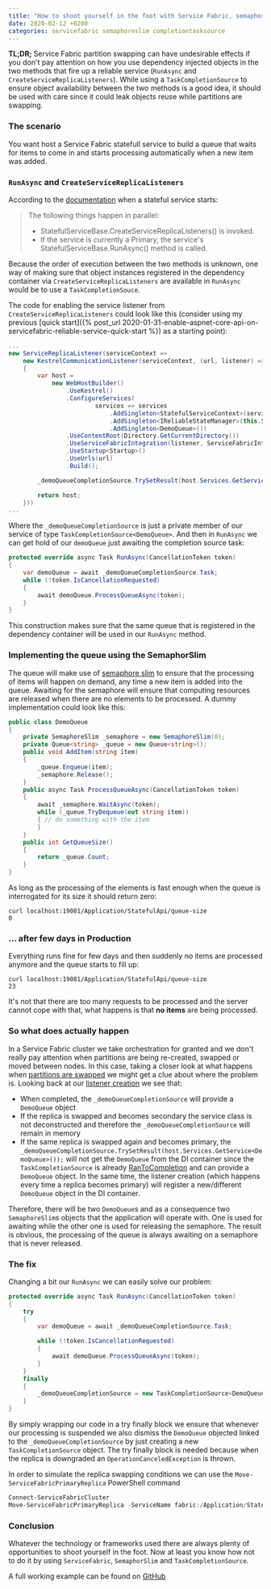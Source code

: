 ```yaml
---
title: "How to shoot yourself in the foot with Service Fabric, semaphore slim and completion task source"
date: 2020-02-12 +0200
categories: servicefabric semaphoreslim completiontasksource
---
```


**TL;DR;** Service Fabric partition swapping can have undesirable effects if you don't pay attention on how you use dependency injected objects in the two methods that fire up a reliable service (`RunAsync` and `CreateServiceReplicaListeners`). While using a `TaskCompletionSource` to ensure object availability between the two methods is a good idea, it should be used with care since it could leak objects reuse while partitions are swapping.

### The scenario

You want host a Service Fabric statefull service to build a queue that waits for items to come in and starts processing automatically when a new item was added.

### `RunAsync` and `CreateServiceReplicaListeners`

According to the [documentation](https://docs.microsoft.com/en-us/azure/service-fabric/service-fabric-reliable-services-lifecycle#stateful-service-startup) when a stateful service starts:

> The following things happen in parallel:
> * StatefulServiceBase.CreateServiceReplicaListeners() is invoked.
> * If the service is currently a Primary, the service's StatefulServiceBase.RunAsync() method is called.

Because the order of execution between the two methods is unknown, one way of making sure that object instances registered in the dependency container via `CreateServiceReplicaListeners` are available in `RunAsync` would be to use a `TaskCompletionSouce`. 

The code for enabling the service listener from `CreateServiceReplicaListeners` could look like this (consider using my previous [quick start]({% post_url 2020-01-31-enable-aspnet-core-api-on-servicefabric-reliable-service-quick-start %}) as a starting point):

```csharp
...
new ServiceReplicaListener(serviceContext =>
	new KestrelCommunicationListener(serviceContext, (url, listener) =>
	{
		var host = 
			new WebHostBuilder()
				.UseKestrel()
				.ConfigureServices(
						services => services
							.AddSingleton<StatefulServiceContext>(serviceContext)
							.AddSingleton<IReliableStateManager>(this.StateManager)
							.AddSingleton<DemoQueue>())
				.UseContentRoot(Directory.GetCurrentDirectory())
				.UseServiceFabricIntegration(listener, ServiceFabricIntegrationOptions.None)
				.UseStartup<Startup>()
				.UseUrls(url)
				.Build();

		_demoQueueCompletionSource.TrySetResult(host.Services.GetService<DemoQueue>());

		return host;
	}))
...
```

Where the `_demoQueueCompletionSource` is just a private member of our service of type `TaskCompletionSource<DemoQueue>`. 
And then in `RunAsync` we can get hold of our `demoQueue` just awaiting the completion source task:

```csharp
protected override async Task RunAsync(CancellationToken token)
{
	var demoQueue = await _demoQueueCompletionSource.Task;
	while (!token.IsCancellationRequested)
	{
		await demoQueue.ProcessQueueAsync(token);
	}
}
```

This construction makes sure that the same queue that is registered in the dependency container will be used in our `RunAsync` method.

### Implementing the queue using the SemaphorSlim

The queue will make use of [semaphore slim](https://docs.microsoft.com/en-us/dotnet/api/system.threading.semaphoreslim) to ensure that the processing of items will happen on demand, any time a new item is added into the queue. Awaiting for the semaphore will ensure that computing resources are released when there are no elements to be processed. A dummy implementation could look like this:

```csharp
public class DemoQueue
{
	private SemaphoreSlim _semaphore = new SemaphoreSlim(0);
	private Queue<string> _queue = new Queue<string>();
	public void AddItem(string item)
	{
		_queue.Enqueue(item);
		_semaphore.Release();
	}
	public async Task ProcessQueueAsync(CancellationToken token) 
	{
		await _semaphore.WaitAsync(token);
		while (_queue.TryDequeue(out string item))
		{ // do something with the item
		}
	}
	public int GetQueueSize()
	{
		return _queue.Count;
	}
}
```

As long as the processing of the elements is fast enough when the queue is interrogated for its size it should return zero:

```curl
curl localhost:19081/Application/StatefulApi/queue-size
0
```

### ... after few days in Production

Everything runs fine for few days and then suddenly no items are processed anymore and the queue starts to fill up:

```curl
curl localhost:19081/Application/StatefulApi/queue-size
23
```

It's not that there are too many requests to be processed and the server cannot cope with that, what happens is that **no items** are being processed.

### So what does actually happen

In a Service Fabric cluster we take orchestration for granted and we don't really pay attention when partitions are being re-created, swapped or moved between nodes. In this case, taking a closer look at what happens when [partitions are swapped](https://docs.microsoft.com/en-us/azure/service-fabric/service-fabric-reliable-services-lifecycle#stateful-service-primary-swaps) we might get a clue about where the problem is. Looking back at our [listener creation](#runasync-and-createservicereplicalisteners) we see that:
- When completed, the `_demoQueueCompletionSource` will provide a `DemoQueue` object
- If the replica is swapped and becomes secondary the service class is not deconstructed and therefore the `_demoQueueCompletionSource` will remain in memory
- If the same replica is swapped again and becomes primary, the `_demoQueueCompletionSource.TrySetResult(host.Services.GetService<DemoQueue>());` will not get the `DemoQueue` from the DI container since the `TaskCompletionSource` is already [RanToCompletion](https://docs.microsoft.com/en-us/dotnet/api/system.threading.tasks.taskstatus?view=netcore-3.1#System_Threading_Tasks_TaskStatus_RanToCompletion) and can provide a `DemoQueue` object. In the same time, the listener creation (which happens every time a replica becomes primary) will register a new/different `DemoQueue` object in the DI container. 

Therefore, there will be two `DemoQueue`s and as a consequence two `SemaphoreSlim`s objects that the application will operate with. One is used for awaiting while the other one is used for releasing the semaphore. The result is obvious, the processing of the queue is always awaiting on a semaphore that is never released.

### The fix

Changing a bit our `RunAsync` we can easily solve our problem:

```csharp
protected override async Task RunAsync(CancellationToken token)
{
	try
	{
		var demoQueue = await _demoQueueCompletionSource.Task;

		while (!token.IsCancellationRequested)
		{
			await demoQueue.ProcessQueueAsync(token);
		}
	}
	finally
	{
		_demoQueueCompletionSource = new TaskCompletionSource<DemoQueue>();
	}
}
```

By simply wrapping our code in a try finally block we ensure that whenever our processing is suspended we also dismiss the `DemoQueue` objected linked to the `_demoQueueCompletionSource` by just creating a new `TaskCompletionSource` object. The try finally block is needed because when the replica is downgraded an `OperationCanceledException` is thrown.

In order to simulate the replica swapping conditions we can use the `Move-ServiceFabricPrimaryReplica` PowerShell command

```powershell
Connect-ServiceFabricCluster
Move-ServiceFabricPrimaryReplica -ServiceName fabric:/Application/StatefulApi -PartitionId 5044e7bb-e85f-44d6-85fe-cba4bd0a7465 -NodeName _Node_3
```

### Conclusion

Whatever the technology or frameworks used there are always plenty of opportunities to shoot yourself in the foot. Now at least you know how not to do it by using `ServiceFabric`, `SemaphorSlim` and `TaskCompletionSource`.

A full working example can be found on [GitHub](https://github.com/coosmiin/Playground/tree/master/Service%20Fabric%20-%20TaskCompletionSource%20and%20SemaphoreSlim)